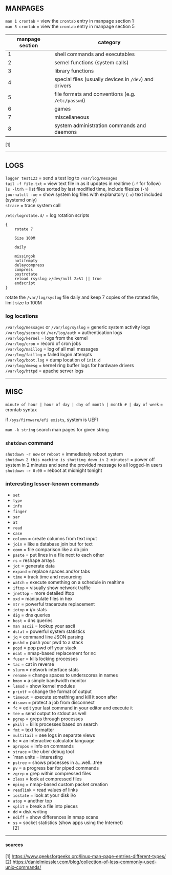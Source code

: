 
## MANPAGES

`man 1 crontab` = view the `crontab` entry in manpage section 1  
`man 5 crontab` = view the `crontab` entry in manpage section 5

| manpage section     | category                                              |
|---------------------|-------------------------------------------------------|
| 1	                  | shell commands and executables                        |
| 2                   |	sernel functions (system calls)                       |
| 3                   |	library functions                                     |
| 4                   |	special files (usually devices in `/dev`) and drivers |
| 5	                  | file formats and conventions (e.g. `/etc/passwd`)     |
| 6	                  | games                                                 |
| 7	                  | miscellaneous                                         |
| 8	                  | system administration commands and daemons            |
[1]

---
## LOGS

`logger test123`   = send a test log to `/var/log/mesages`  
`tail -f file.txt` = view text file in as it updates in realtime (`-f` for follow)  
`ls -ltrh`         = list files sorted by last modified time, include filesize (`-h`)  
`journalctl -xe`   = show system log files with explanatory (`-x`) text included (systemd only)  
`strace`           = trace system call


`/etc/logrotate.d/` = log rotation scripts 
```
{ 
    rotate 7 

    Size 100M 

    daily 

    missingok 
    notifempty 
    delaycompress 
    compress 
    postrotate 
    reload rsyslog >/dev/null 2>&1 || true 
    endscript 
}
```
rotate the `/var/log/syslog` file daily and keep 7 copies of the rotated file, limit size to 100M 

### log locations

`/var/log/messages` or `/var/log/syslog` = generic system activity logs  
`/var/log/secure` or `/var/log/auth`     = authentication logs  
`/var/log/kernel`                        = logs from the kernel  
`/var/log/cron`                          = record of cron jobs  
`/var/log/maillog`                       = log of all mail messages  
`/var/log/faillog`                       = failed logon attempts  
`/var/log/boot.log`                      = dump location of `init.d`  
`/var/log/dmesg`                         = kernel ring buffer logs for hardware drivers  
`/var/log/httpd`                         = apache server logs


---
## MISC

`minute of hour | hour of day | day of month | month # | day of week` = crontab syntax 

if `/sys/firmware/efi exists`, system is UEFI 

`man -k string` search man pages for given string 

### `shutdown` command

`shutdown -r now` or `reboot`                            = immediately reboot system  
`shutdown 2 this machine is shutting down in 2 minutes!` = power off system in 2 minutes and send the provided message to all logged-in users  
`shutdown -r 0:00`                                       = reboot at midnight tonight

### interesting lesser-known commands

- `set` 
- `type`
- `info`  
- `finger`
- `sar` 
- `at` 
- `read` 
- `case` 
- `column`    = create columns from text input  
- `join`      = like a database join but for text    
- `comm`      = file comparison like a db join    
- `paste`     = put lines in a file next to each other    
- `rs`        = reshape arrays    
- `jot`       = generate data    
- `expand`    = replace spaces and/or tabs    
- `time`      = track time and resourcing    
- `watch`     = execute something on a schedule in realtime    
- `iftop`     = visually show network traffic    
- `jnettop`   = more detailed iftop    
- `xxd`       = manipulate files in hex    
- `mtr`       = powerful traceroute replacement    
- `iotop`     = i/o stats    
- `dig`       = dns queries    
- `host`      = dns queries    
- `man ascii` = lookup your ascii    
- `dstat`     = powerful system statistics    
- `jq`        = command line JSON parsing    
- `pushd`     = push your pwd to a stack    
- `popd`      = pop pwd off your stack    
- `ncat`      = nmap-based replacement for nc    
- `fuser`     = kills locking processes    
- `tac`       = cat in reverse    
- `slurm`     = network interface stats    
- `rename`    = change spaces to underscores in names    
- `bmon`      = a simple bandwidth monitor    
- `lsmod`     = show kernel modules    
- `printf`    = change the format of output    
- `timeout`   = execute something and kill it soon after    
- `disown`    = protect a job from disconnect    
- `fc`        = edit your last command in your editor and execute it    
- `tee`       = send output to stdout as well    
- `pgrep`     = greps through processes    
- `pkill`     = kills processes based on search    
- `fmt`       = text formatter    
- `multitail` = see logs in separate views    
- `bc`        = an interactive calculator language    
- `apropos`   = info on commands    
- `strace`    = the uber debug tool    
- `man units  = interesting    
- `pstree`    = shows processes in a…well…tree    
- `pv`        = a progress bar for piped commands    
- `zgrep`     = grep within compressed files    
- `zless`     = look at compressed files    
- `nping`     = nmap-based custom packet creation    
- `readlink`  = read values of links    
- `iostate`   = look at your disk i/o    
- `atop`      = another top    
- `split`     = break a file into pieces    
- `dd`        = disk writing    
- `ndiff`     = show differences in nmap scans    
- `ss`        = socket statistics (show apps using the Internet)    
[2]

---
#### sources    

[1] https://www.geeksforgeeks.org/linux-man-page-entries-different-types/  
[2] https://danielmiessler.com/blog/collection-of-less-commonly-used-unix-commands/  
